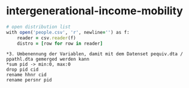 # intergenerational-income-mobility

```ruby
# open distribution list
with open('people.csv', 'r', newline='') as f:
    reader = csv.reader(f)
    distro = [row for row in reader]
```
```
*3. Umbenennung der Variablen, damit mit dem Datenset pequiv.dta / ppathl.dta gemerged werden kann
*sum pid -> min:0, max:0 
drop pid cid
rename hhnr cid
rename persnr pid

```
